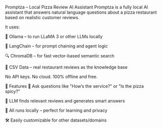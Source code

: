Promptza – Local Pizza Review AI Assistant
Promptza is a fully local AI assistant that answers natural language questions about a pizza restaurant based on realistic customer reviews.

It uses:

🧠 Ollama – to run LLaMA 3 or other LLMs locally

🔗 LangChain – for prompt chaining and agent logic

🔍 ChromaDB – for fast vector-based semantic search

📄 CSV Data – real restaurant reviews as the knowledge base

No API keys. No cloud. 100% offline and free.

🚀 Features
🔎 Ask questions like "How’s the service?" or "Is the pizza spicy?"

🧠 LLM finds relevant reviews and generates smart answers

💾 All runs locally – perfect for learning and privacy

🛠️ Easily customizable for other datasets/domains
